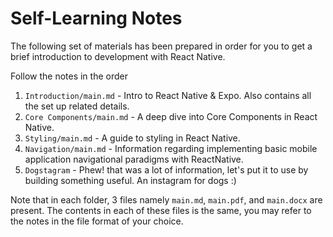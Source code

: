 # Self-Learning Notes

The following set of materials has been prepared in order for you to get a brief introduction to development with React Native.

Follow the notes in the order
1. `Introduction/main.md` - Intro to React Native & Expo. Also contains all the set up related details.
2. `Core Components/main.md` - A deep dive into Core Components in React Native.
3.  `Styling/main.md` - A guide to styling in React Native.
4.  `Navigation/main.md` - Information regarding implementing basic mobile application navigational paradigms with ReactNative.
5.  `Dogstagram` - Phew! that was a lot of information, let's put it to use by building something useful. An instagram for dogs :)

Note that in each folder, 3 files namely `main.md`, `main.pdf`, and `main.docx` are present. The contents in each of these files is the same, you may refer to the notes in the file format of your choice.      